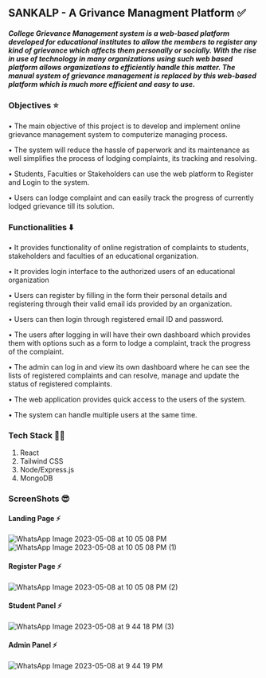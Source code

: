 ## SANKALP - A Grivance Managment Platform ✅

#####   College Grievance Management system is a web-based platform developed for educational institutes to allow the members to register any kind of grievance which affects them personally or socially. With the rise in use of technology in many organizations using such web based platform allows organizations to efficiently handle this matter. The manual system of grievance management is replaced by this web-based platform which is much more efficient and easy to use.  

### Objectives ⭐   
• The main objective of this project is to develop and implement online grievance
management system to computerize managing process.  

• The system will reduce the hassle of paperwork and its maintenance as well simplifies
the process of lodging complaints, its tracking and resolving.  

• Students, Faculties or Stakeholders can use the web platform to Register and Login to
the system.  

• Users can lodge complaint and can easily track the progress of currently lodged
grievance till its solution.  


### Functionalities ⬇️  
• It provides functionality of online registration of complaints to students, stakeholders
and faculties of an educational organization.  

• It provides login interface to the authorized users of an educational organization  

• Users can register by filling in the form their personal details and registering through
their valid email ids provided by an organization.  

• Users can then login through registered email ID and password.  

• The users after logging in will have their own dashboard which provides them with
options such as a form to lodge a complaint, track the progress of the complaint.  

• The admin can log in and view its own dashboard where he can see the lists of
registered complaints and can resolve, manage and update the status of registered
complaints.  

• The web application provides quick access to the users of the system.  

• The system can handle multiple users at the same time.  
### Tech Stack 🧑‍💻  
1. React  
2. Tailwind CSS  
3. Node/Express.js  
4. MongoDB  

### ScreenShots 😎  
#### Landing Page ⚡
![WhatsApp Image 2023-05-08 at 10 05 08 PM](https://user-images.githubusercontent.com/79698226/236879746-872fc311-1e7d-413c-bf66-1140d8a0a443.jpeg)
![WhatsApp Image 2023-05-08 at 10 05 08 PM (1)](https://user-images.githubusercontent.com/79698226/236879755-6f6220a5-153e-4cca-ae52-6082748c0d24.jpeg)  
#### Register Page ⚡
![WhatsApp Image 2023-05-08 at 10 05 08 PM (2)](https://user-images.githubusercontent.com/79698226/236879767-b856ce14-e991-49e6-bf9c-03b6e3db95e8.jpeg)
#### Student Panel ⚡
![WhatsApp Image 2023-05-08 at 9 44 18 PM (3)](https://user-images.githubusercontent.com/79698226/236880036-033485c6-9645-4630-b5b1-97f7ad656396.jpeg)
#### Admin Panel ⚡
![WhatsApp Image 2023-05-08 at 9 44 19 PM](https://user-images.githubusercontent.com/79698226/236879330-6d3c4bd1-75a5-44a1-8687-25efa6db1da2.jpeg)





